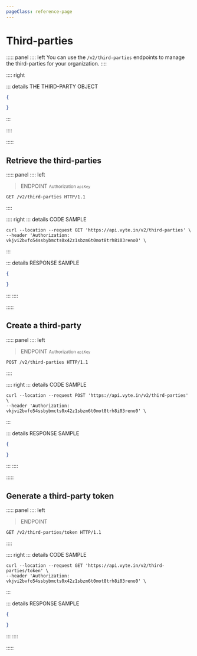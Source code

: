 ```yaml
---
pageClass: reference-page
---
```


# Third-parties

::::: panel
:::: left
You can use the `/v2/third-parties` endpoints to manage the third-parties for your organization.
::::

:::: right

::: details THE THIRD-PARTY OBJECT

```json
{

}
```
:::

::::

:::::

## Retrieve the third-parties

::::: panel
:::: left

> ENDPOINT <small>Authorization `apiKey`</small>

```http
GET /v2/third-parties HTTP/1.1
```

::::

:::: right
::: details CODE SAMPLE

```shell
curl --location --request GET 'https://api.vyte.in/v2/third-parties' \
--header 'Authorization: vkjvi2bvfo54ssbybmcts0x42z1sbzm6t0mot8trh8i03reno0' \
```

:::

::: details RESPONSE SAMPLE

```json
{

}
```
:::
::::

:::::

## Create a third-party

::::: panel
:::: left

> ENDPOINT <small>Authorization `apiKey`</small>

```http
POST /v2/third-parties HTTP/1.1
```

::::

:::: right
::: details CODE SAMPLE

```shell
curl --location --request POST 'https://api.vyte.in/v2/third-parties' \
--header 'Authorization: vkjvi2bvfo54ssbybmcts0x42z1sbzm6t0mot8trh8i03reno0' \
```

:::

::: details RESPONSE SAMPLE

```json
{

}
```
:::
::::

:::::

## Generate a third-party token

::::: panel
:::: left

> ENDPOINT

```http
GET /v2/third-parties/token HTTP/1.1
```

::::

:::: right
::: details CODE SAMPLE

```shell
curl --location --request GET 'https://api.vyte.in/v2/third-parties/token' \
--header 'Authorization: vkjvi2bvfo54ssbybmcts0x42z1sbzm6t0mot8trh8i03reno0' \
```

:::

::: details RESPONSE SAMPLE

```json
{

}
```
:::
::::

:::::
